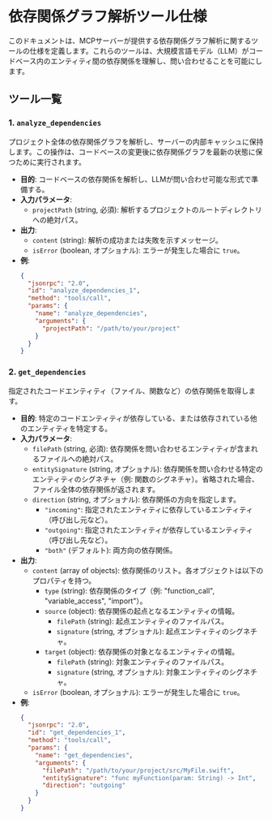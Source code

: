 # 依存関係グラフ解析ツール仕様

このドキュメントは、MCPサーバーが提供する依存関係グラフ解析に関するツールの仕様を定義します。これらのツールは、大規模言語モデル（LLM）がコードベース内のエンティティ間の依存関係を理解し、問い合わせることを可能にします。

## ツール一覧

### 1. `analyze_dependencies`

プロジェクト全体の依存関係グラフを解析し、サーバーの内部キャッシュに保持します。この操作は、コードベースの変更後に依存関係グラフを最新の状態に保つために実行されます。

- **目的**: コードベースの依存関係を解析し、LLMが問い合わせ可能な形式で準備する。
- **入力パラメータ**:
  - `projectPath` (string, 必須): 解析するプロジェクトのルートディレクトリへの絶対パス。
- **出力**:
  - `content` (string): 解析の成功または失敗を示すメッセージ。
  - `isError` (boolean, オプショナル): エラーが発生した場合に `true`。
- **例**:
  ```json
  {
    "jsonrpc": "2.0",
    "id": "analyze_dependencies_1",
    "method": "tools/call",
    "params": {
      "name": "analyze_dependencies",
      "arguments": {
        "projectPath": "/path/to/your/project"
      }
    }
  }
  ```

### 2. `get_dependencies`

指定されたコードエンティティ（ファイル、関数など）の依存関係を取得します。

- **目的**: 特定のコードエンティティが依存している、または依存されている他のエンティティを特定する。
- **入力パラメータ**:
  - `filePath` (string, 必須): 依存関係を問い合わせるエンティティが含まれるファイルへの絶対パス。
  - `entitySignature` (string, オプショナル): 依存関係を問い合わせる特定のエンティティのシグネチャ（例: 関数のシグネチャ）。省略された場合、ファイル全体の依存関係が返されます。
  - `direction` (string, オプショナル): 依存関係の方向を指定します。
    - `"incoming"`: 指定されたエンティティに依存しているエンティティ（呼び出し元など）。
    - `"outgoing"`: 指定されたエンティティが依存しているエンティティ（呼び出し先など）。
    - `"both"` (デフォルト): 両方向の依存関係。
- **出力**:
  - `content` (array of objects): 依存関係のリスト。各オブジェクトは以下のプロパティを持つ。
    - `type` (string): 依存関係のタイプ（例: "function_call", "variable_access", "import"）。
    - `source` (object): 依存関係の起点となるエンティティの情報。
      - `filePath` (string): 起点エンティティのファイルパス。
      - `signature` (string, オプショナル): 起点エンティティのシグネチャ。
    - `target` (object): 依存関係の対象となるエンティティの情報。
      - `filePath` (string): 対象エンティティのファイルパス。
      - `signature` (string, オプショナル): 対象エンティティのシグネチャ。
  - `isError` (boolean, オプショナル): エラーが発生した場合に `true`。
- **例**:
  ```json
  {
    "jsonrpc": "2.0",
    "id": "get_dependencies_1",
    "method": "tools/call",
    "params": {
      "name": "get_dependencies",
      "arguments": {
        "filePath": "/path/to/your/project/src/MyFile.swift",
        "entitySignature": "func myFunction(param: String) -> Int",
        "direction": "outgoing"
      }
    }
  }
  ```
